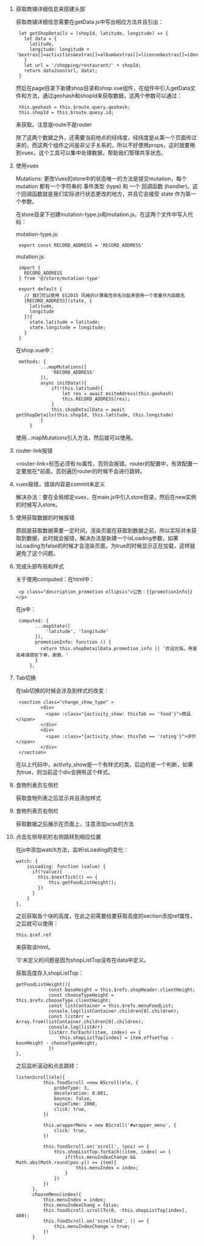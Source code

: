 1. 获取商铺详细信息来搭建头部

    获取商铺详细信息需要在getData.js中写出相应方法并且引出：

        let getShopDetails = (shopId, latitude, longitude) => {
          let data = {
            latitude,
            longitude: longitude + '&extras[]=activities&extras[]=album&extras[]=license&extras[]=identification&extras[]=statistics'
          }
          let url = '/shopping/restaurant/' + shopId;
          return dataJson(url, data);
        }

    然后在page目录下新建shop目录和shop.vue组件，在组件中引入getData文件和方法，通过geohash和shopId来获取数据，这两个参数可以通过：

        this.geohash = this.$route.query.geohash;
        this.shopId = this.$route.quesy.id;

    来获取。注意是route不是router

    除了这两个数据之外，还需要当前地点的经纬度，经纬度是从第一个页面传过来的，而这两个组件之间是非父子关系的，所以不好使用props，这时就要用到vuex，这个工具可以集中处理数据，帮助我们管理共享状态。

2. 使用vuex

    Mutations: 更改Vuex的store中的状态唯一的方法是提交mutation，每个 mutation 都有一个字符串的 事件类型 (type) 和 一个 回调函数 (handler)。这个回调函数就是我们实际进行状态更改的地方，并且它会接受 state 作为第一个参数。

    在store目录下创建mutation-type.js和mutation.js，在这两个文件中写入代码：

    mutation-type.js:

        export const RECORD_ADDRESS = 'RECORD_ADDRESS'

    mutation.js:

        import {
          RECORD_ADDRESS
        } from '@/store/mutation-type'

        export default {
          // 我们可以使用 ES2015 风格的计算属性命名功能来使用一个常量作为函数名
          [RECORD_ADDRESS](state, {
            latitude,
            longitude
          }){
            state.latitude = latitude;
            state.longitude = longitude;
          }
        }

    在shop.vue中：

        methods: {
                ...mapMutations([
                    'RECORD_ADDRESS'
                ]),
                async initData(){
                    if(!this.latitued){
                        let res = await msiteAdress(this.geohash)
                        this.RECORD_ADDRESS(res);
                    }
                    this.shopDetailData = await getShopDetails(this.shopId, this.latitude, this.longitude)
                }
            }

    使用...mapMutations引入方法，然后就可以使用。

3. router-link报错

    \<router-link>标签必须有:to属性，否则会报错。router的配置中，有效配置一定要放在*前面，否则遍历router的时候不会进行跳转。


4. vuex报错，错误内容是commit未定义

    解决办法：要在全局绑定vuex，在main.js中引入store目录，然后在new实例的时候写入store。

5. 使用获取数据的时候报错

    原因是获取数据需要一定时间，渲染页面在获取到数据之前，所以实际并未获取到数据，此时就会报错，解决办法是新建一个isLoading参数，如果isLoading为false的时候才会渲染页面，为true的时候显示正在加载，这样就避免了这个问题。

6. 完成头部布局和样式

    关于使用computed：在html中：

        <p class="description_promotion ellipsis">公告：{{promotionInfo}}</p>

    在js中：

        computed: {
              ...mapState([
                  'latitude', 'longitude'
              ]),
              promotionInfo: function () {
                return this.shopDetailData.promotion_info || '欢迎光临，用餐高峰请提前下单，谢谢。'
              }
            },

7. Tab切换

    在tab切换的时候会涉及到样式的改变：

        <section class="change_show_type" >
                <div>
                  <span :class="{activity_show: thisTab == 'food'}">商品</span>
                </div>
                <div>
                  <span :class="{activity_show: thisTab == 'rating'}">评价</span>
                </div>
        </section>

    在以上代码中，activity_show是一个有样式的类，后边的是一个判断，如果为true，则当前这个div会拥有这个样式。

8. 食物列表页左侧栏

    获取食物列表之后显示并且添加样式

9. 食物列表页右侧栏

    获取数据之后展示在页面上，注意添加scss的方法

10. 点击左侧导航栏右侧跳转到相应位置

    在js中添加watch方法，监听isLoading的变化：

        watch: {
            isLoading: function (value) {
              if(!value){
                this.$nextTick(() => {
                    this.getFoodListHeight();
                })
              }
            }
        },

    之后获取各个块的高度，在此之前需要给要获取高度的section添加ref属性，之后就可以使用：

        this.$ref.ref

    来获取该html。

    '0'未定义的问题是因为shopListTop没有在data中定义。

    获取高度存入shopListTop：

        getFoodListHeight(){
                    const baseHeight = this.$refs.shopHeader.clientHeight;
                    const chooseTypeHeight = this.$refs.chooseType.clientHeight;
                    const listContainer = this.$refs.menuFoodList;
                    console.log(listContainer.children[0].children);
                    const listArr = Array.from(listContainer.children[0].children);
                    console.log(listArr)
                    listArr.forEach((item, index) => {
                        this.shopListTop[index] = item.offsetTop - baseHeight - chooseTypeHeight;
                    })
        },

    之后监听滚动和点击跳转：

        listenScroll(ele){
                  this.foodScroll =new BScroll(ele, {
                      probeType: 3,
                      deceleration: 0.001,
                      bounce: false,
                      swipeTime: 2000,
                      click: true,
                  })

                  this.wrapperMenu = new BScroll('#wrapper_menu', {
                      click: true,
                  })

                  this.foodScroll.on('scroll', (pos) => {
                      this.shopListTop.forEach((item, index) => {
                          if(this.menuIndexChange && Math.abs(Math.round(pos.y)) >= item){
                              this.menuIndex = index;
                          }
                      })
                  })
              },
              chooseMenu(index){
                  this.menuIndex = index;
                  this.menuIndexChang = false;
                  this.foodScroll.scrollTo(0, -this.shopListTop[index], 400);
                  this.foodScroll.on('scrollEnd', () => {
                      this.menuIndexChange = true;
                  })
              }
